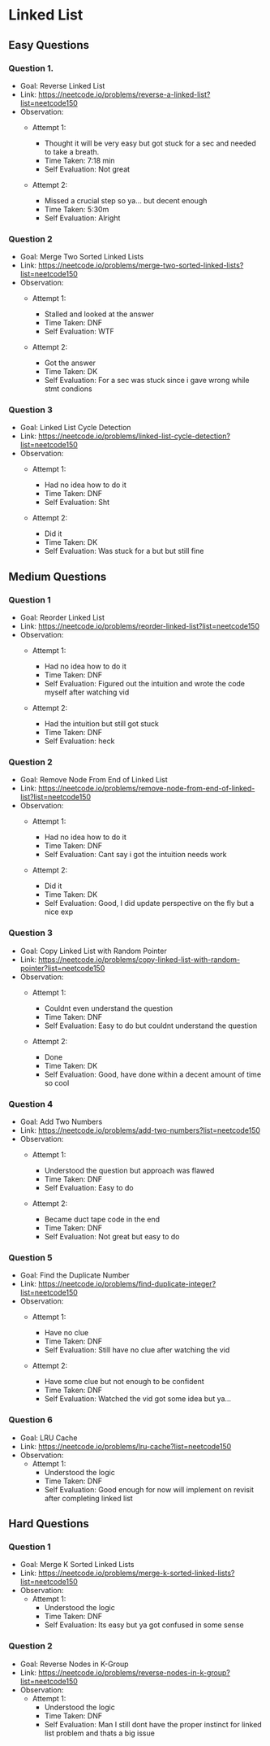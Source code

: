 # Linked List

## Easy Questions

### Question 1.
- Goal: Reverse Linked List
- Link: https://neetcode.io/problems/reverse-a-linked-list?list=neetcode150
- Observation:
    - Attempt 1:
        - Thought it will be very easy but got stuck for a sec and needed to take a breath.
        - Time Taken: 7:18 min
        - Self Evaluation: Not great

    - Attempt 2:
        - Missed a crucial step so ya... but decent enough
        - Time Taken: 5:30m
        - Self Evaluation: Alright

### Question 2
- Goal: Merge Two Sorted Linked Lists
- Link: https://neetcode.io/problems/merge-two-sorted-linked-lists?list=neetcode150
- Observation:
    - Attempt 1:
        - Stalled and looked at the answer
        - Time Taken: DNF
        - Self Evaluation: WTF

    - Attempt 2:
        - Got the answer
        - Time Taken: DK
        - Self Evaluation: For a sec was stuck since i gave wrong while stmt condions

### Question 3
- Goal: Linked List Cycle Detection
- Link: https://neetcode.io/problems/linked-list-cycle-detection?list=neetcode150
- Observation:
    - Attempt 1:
        - Had no idea how to do it
        - Time Taken: DNF
        - Self Evaluation: Sht

    - Attempt 2:
        - Did it
        - Time Taken: DK
        - Self Evaluation: Was stuck for a but but still fine

## Medium Questions

### Question 1
- Goal: Reorder Linked List
- Link: https://neetcode.io/problems/reorder-linked-list?list=neetcode150
- Observation:
    - Attempt 1:
        - Had no idea how to do it
        - Time Taken: DNF
        - Self Evaluation: Figured out the intuition and wrote the code myself after watching vid

    - Attempt 2:
        - Had the intuition but still got stuck
        - Time Taken: DNF
        - Self Evaluation: heck

### Question 2
- Goal: Remove Node From End of Linked List
- Link: https://neetcode.io/problems/remove-node-from-end-of-linked-list?list=neetcode150
- Observation:
    - Attempt 1:
        - Had no idea how to do it
        - Time Taken: DNF
        - Self Evaluation: Cant say i got the intuition needs work

    - Attempt 2:
        - Did it
        - Time Taken: DK
        - Self Evaluation: Good, I did update perspective on the fly but a nice exp

### Question 3
- Goal: Copy Linked List with Random Pointer
- Link: https://neetcode.io/problems/copy-linked-list-with-random-pointer?list=neetcode150
- Observation:
    - Attempt 1:
        - Couldnt even understand the question
        - Time Taken: DNF
        - Self Evaluation: Easy to do but couldnt understand the question

    - Attempt 2:
        - Done
        - Time Taken: DK
        - Self Evaluation: Good, have done within a decent amount of time so cool

### Question 4
- Goal: Add Two Numbers
- Link: https://neetcode.io/problems/add-two-numbers?list=neetcode150
- Observation:
    - Attempt 1:
        - Understood the question but approach was flawed
        - Time Taken: DNF
        - Self Evaluation: Easy to do

    - Attempt 2:
        - Became duct tape code in the end
        - Time Taken: DNF
        - Self Evaluation: Not great but easy to do

### Question 5
- Goal: Find the Duplicate Number
- Link: https://neetcode.io/problems/find-duplicate-integer?list=neetcode150
- Observation:
    - Attempt 1:
        - Have no clue
        - Time Taken: DNF
        - Self Evaluation: Still have no clue after watching the vid

    - Attempt 2:
        - Have some clue but not enough to be confident
        - Time Taken: DNF
        - Self Evaluation: Watched the vid got some idea but ya...

### Question 6
- Goal: LRU Cache
- Link: https://neetcode.io/problems/lru-cache?list=neetcode150
- Observation:
    - Attempt 1:
        - Understood the logic
        - Time Taken: DNF
        - Self Evaluation: Good enough for now will implement on revisit after completing linked list

## Hard Questions

### Question 1
- Goal: Merge K Sorted Linked Lists
- Link: https://neetcode.io/problems/merge-k-sorted-linked-lists?list=neetcode150
- Observation:
    - Attempt 1:
        - Understood the logic
        - Time Taken: DNF
        - Self Evaluation: Its easy but ya got confused in some sense

### Question 2
- Goal: Reverse Nodes in K-Group
- Link: https://neetcode.io/problems/reverse-nodes-in-k-group?list=neetcode150
- Observation:
    - Attempt 1:
        - Understood the logic
        - Time Taken: DNF
        - Self Evaluation: Man I still dont have the proper instinct for linked list problem and thats a big issue

